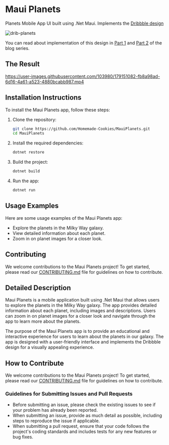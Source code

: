 # Maui Planets
Planets Mobile App UI built using .Net Maui. Implements the [Dribbble design](https://dribbble.com/shots/15592060-Planet-Mobile-App)


![drib-planets](https://user-images.githubusercontent.com/103980/178092656-35720dd3-0a09-4a60-9030-02e8ece10b92.png)

You can read about implementation of this design in [Part 1](https://blogs.xgenoapps.com/post/2022/07/08/maui-planets) and [Part 2](https://blogs.xgenoapps.com/post/2022/07/15/maui-planets-part-2) of the blog series.

## The Result

https://user-images.githubusercontent.com/103980/179151082-fb8a98ad-6d16-4a61-a523-4880bcabb987.mp4

## Installation Instructions

To install the Maui Planets app, follow these steps:

1. Clone the repository:
   ```sh
   git clone https://github.com/Homemade-Cookies/MauiPlanets.git
   cd MauiPlanets
   ```

2. Install the required dependencies:
   ```sh
   dotnet restore
   ```

3. Build the project:
   ```sh
   dotnet build
   ```

4. Run the app:
   ```sh
   dotnet run
   ```

## Usage Examples

Here are some usage examples of the Maui Planets app:

- Explore the planets in the Milky Way galaxy.
- View detailed information about each planet.
- Zoom in on planet images for a closer look.

## Contributing

We welcome contributions to the Maui Planets project! To get started, please read our [CONTRIBUTING.md](CONTRIBUTING.md) file for guidelines on how to contribute.

## Detailed Description

Maui Planets is a mobile application built using .Net Maui that allows users to explore the planets in the Milky Way galaxy. The app provides detailed information about each planet, including images and descriptions. Users can zoom in on planet images for a closer look and navigate through the app to learn more about the planets.

The purpose of the Maui Planets app is to provide an educational and interactive experience for users to learn about the planets in our galaxy. The app is designed with a user-friendly interface and implements the Dribbble design for a visually appealing experience.

## How to Contribute

We welcome contributions to the Maui Planets project! To get started, please read our [CONTRIBUTING.md](CONTRIBUTING.md) file for guidelines on how to contribute.

### Guidelines for Submitting Issues and Pull Requests

- Before submitting an issue, please check the existing issues to see if your problem has already been reported.
- When submitting an issue, provide as much detail as possible, including steps to reproduce the issue if applicable.
- When submitting a pull request, ensure that your code follows the project's coding standards and includes tests for any new features or bug fixes.
